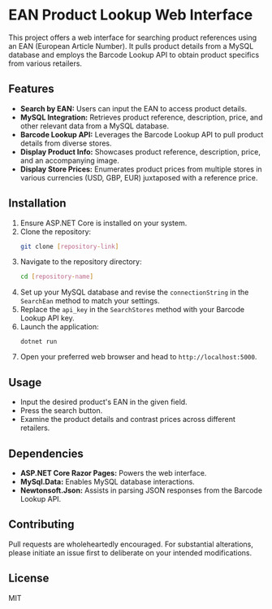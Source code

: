 # EAN Product Lookup Web Interface 

This project offers a web interface for searching product references using an EAN (European Article Number). It pulls product details from a MySQL database and employs the Barcode Lookup API to obtain product specifics from various retailers.

## Features 

- **Search by EAN:** Users can input the EAN to access product details.
- **MySQL Integration:** Retrieves product reference, description, price, and other relevant data from a MySQL database.
- **Barcode Lookup API:** Leverages the Barcode Lookup API to pull product details from diverse stores.
- **Display Product Info:** Showcases product reference, description, price, and an accompanying image.
- **Display Store Prices:** Enumerates product prices from multiple stores in various currencies (USD, GBP, EUR) juxtaposed with a reference price.

## Installation 

1. Ensure ASP.NET Core is installed on your system.
2. Clone the repository:
    ```bash
    git clone [repository-link]
    ```
3. Navigate to the repository directory:
    ```bash
    cd [repository-name]
    ```
4. Set up your MySQL database and revise the `connectionString` in the `SearchEan` method to match your settings.
5. Replace the `api_key` in the `SearchStores` method with your Barcode Lookup API key.
6. Launch the application:
    ```arduino
    dotnet run
    ```
7. Open your preferred web browser and head to `http://localhost:5000`.

## Usage 

- Input the desired product's EAN in the given field.
- Press the search button.
- Examine the product details and contrast prices across different retailers.

## Dependencies 

- **ASP.NET Core Razor Pages:** Powers the web interface.
- **MySql.Data:** Enables MySQL database interactions.
- **Newtonsoft.Json:** Assists in parsing JSON responses from the Barcode Lookup API.

## Contributing 

Pull requests are wholeheartedly encouraged. For substantial alterations, please initiate an issue first to deliberate on your intended modifications.

## License 

MIT
